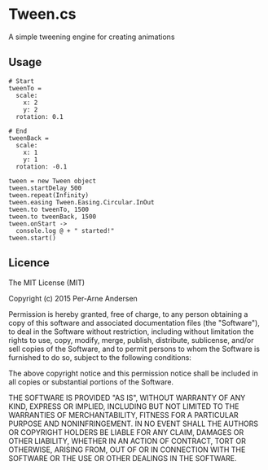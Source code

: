 # Tween.cs
A simple tweening engine for creating animations 

## Usage

    # Start
    tweenTo =
      scale:
        x: 2
        y: 2
      rotation: 0.1
    
    # End
    tweenBack =
      scale:
        x: 1
        y: 1
      rotation: -0.1
      
    tween = new Tween object
    tween.startDelay 500
    tween.repeat(Infinity)
    tween.easing Tween.Easing.Circular.InOut
    tween.to tweenTo, 1500
    tween.to tweenBack, 1500
    tween.onStart ->
      console.log @ + " started!"
    tween.start()
    


## Licence
The MIT License (MIT)

Copyright (c) 2015 Per-Arne Andersen

Permission is hereby granted, free of charge, to any person obtaining a copy
of this software and associated documentation files (the "Software"), to deal
in the Software without restriction, including without limitation the rights
to use, copy, modify, merge, publish, distribute, sublicense, and/or sell
copies of the Software, and to permit persons to whom the Software is
furnished to do so, subject to the following conditions:

The above copyright notice and this permission notice shall be included in
all copies or substantial portions of the Software.

THE SOFTWARE IS PROVIDED "AS IS", WITHOUT WARRANTY OF ANY KIND, EXPRESS OR
IMPLIED, INCLUDING BUT NOT LIMITED TO THE WARRANTIES OF MERCHANTABILITY,
FITNESS FOR A PARTICULAR PURPOSE AND NONINFRINGEMENT. IN NO EVENT SHALL THE
AUTHORS OR COPYRIGHT HOLDERS BE LIABLE FOR ANY CLAIM, DAMAGES OR OTHER
LIABILITY, WHETHER IN AN ACTION OF CONTRACT, TORT OR OTHERWISE, ARISING FROM,
OUT OF OR IN CONNECTION WITH THE SOFTWARE OR THE USE OR OTHER DEALINGS IN
THE SOFTWARE.
